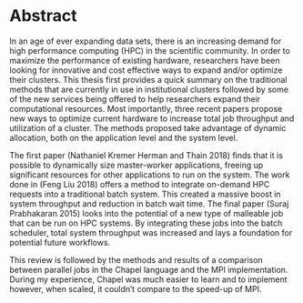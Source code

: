# Abstract

In an age of ever expanding data sets, there is an increasing demand for high performance computing (HPC) in the scientific community. In order to maximize the performance of existing hardware, researchers have been looking for innovative and cost effective ways to expand and/or optimize their clusters. This thesis first provides a quick summary on the traditional methods that are currently in use in institutional clusters followed by some of the new services being offered to help researchers expand their computational resources. Most importantly, three recent papers propose new ways to optimize current hardware to increase total job throughput and utilization of a cluster. The methods proposed take advantage of dynamic allocation, both on the application level and the system level.

The first paper (Nathaniel Kremer Herman and Thain 2018) finds that it is possible to dynamically size master-worker applications, freeing up significant resources for other applications to run on the system. The work done in (Feng Liu 2018) offers a method to integrate on-demand HPC requests into a traditional batch system. This created a massive boost in system throughput and reduction in batch wait time. The final paper (Suraj Prabhakaran 2015) looks into the potential of a new type of malleable job that can be run on HPC systems. By integrating these jobs into the batch scheduler, total system throughput was increased and lays a foundation for potential future workflows.

This review is followed by the methods and results of a comparison between parallel jobs in the Chapel language and the MPI implementation. During my experience, Chapel was much easier to learn and to implement however, when scaled, it couldn’t compare to the speed-up of MPI.
